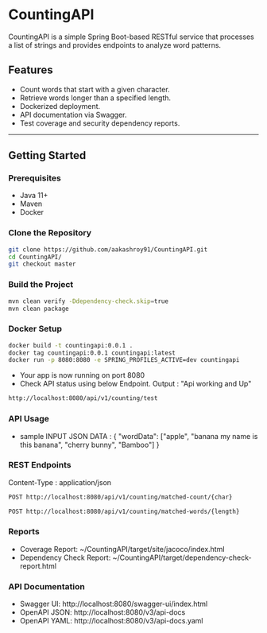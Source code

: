 # CountingAPI

CountingAPI is a simple Spring Boot-based RESTful service that processes a list of strings and provides endpoints to analyze word patterns.

## Features

- Count words that start with a given character.
- Retrieve words longer than a specified length.
- Dockerized deployment.
- API documentation via Swagger.
- Test coverage and security dependency reports.

---

## Getting Started

### Prerequisites

- Java 11+
- Maven
- Docker

### Clone the Repository

```bash
git clone https://github.com/aakashroy91/CountingAPI.git
cd CountingAPI/
git checkout master
```
### Build the Project

```bash
mvn clean verify -Ddependency-check.skip=true
mvn clean package
```
### Docker Setup

```bash
docker build -t countingapi:0.0.1 .
docker tag countingapi:0.0.1 countingapi:latest
docker run -p 8080:8080 -e SPRING_PROFILES_ACTIVE=dev countingapi
```
- Your app is now running on port 8080
- Check API status using below Endpoint. Output : "Api working and Up"
```bash
http://localhost:8080/api/v1/counting/test
```

### API Usage
- sample INPUT JSON DATA :
{
  "wordData": ["apple", "banana my name is this banana", "cherry bunny", "Bamboo"]
}

### REST Endpoints 
Content-Type : application/json
```bash
POST http://localhost:8080/api/v1/counting/matched-count/{char}
```
```bash
POST http://localhost:8080/api/v1/counting/matched-words/{length}
```

### Reports
- Coverage Report: ~/CountingAPI/target/site/jacoco/index.html
- Dependency Check Report: ~/CountingAPI/target/dependency-check-report.html

### API Documentation
- Swagger UI: http://localhost:8080/swagger-ui/index.html
- OpenAPI JSON: http://localhost:8080/v3/api-docs
- OpenAPI YAML: http://localhost:8080/v3/api-docs.yaml



